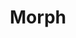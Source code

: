 ---
title: Morph
description: Create an effect morphs shapes (polygons/ellipses/lines) on the display element(s). 
aliases: [/vixen-3-documentation/sequencer/effects/Morph/]
---